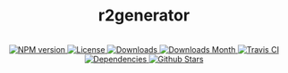 <h1 align="center">r2generator</h1>

<div align="center">
  <strong></strong>
</div>

<br />

<div align="center">
  <!-- NPM version -->
  <a href="https://npmjs.org/package/r2generator" target="_blank">
    <img src="https://img.shields.io/npm/v/r2generator.svg" alt="NPM version" />
  </a>
  <!-- License -->
  <a href="https://npmjs.org/package/r2generator" target="_blank">
    <img src="https://img.shields.io/npm/l/r2generator.svg" alt="License" />
  </a>
  <!-- Downloads -->
  <a href="https://npmjs.org/package/r2generator" target="_blank">
    <img src="https://img.shields.io/npm/dt/r2generator.svg" alt="Downloads" />
  </a>
  <!-- Downloads Month -->
  <a href="https://npmjs.org/package/r2generator" target="_blank">
    <img src="https://img.shields.io/npm/dm/r2generator.svg" alt="Downloads Month" />
  </a>
  <!-- Travis CI -->
  <a href="https://travis-ci.org/r2js/r2generator" target="_blank">
    <img src="https://img.shields.io/travis/r2js/r2generator.svg" alt="Travis CI" />
  </a>
  <!-- Dependencies -->
  <a href="https://david-dm.org/r2js/r2generator" target="_blank">
    <img src="https://img.shields.io/david/r2js/r2generator.svg" alt="Dependencies" />
  </a>
  <!-- Github Stars -->
  <a href="https://github.com/r2js/r2generator" target="_blank">
    <img src="https://img.shields.io/github/stars/r2js/r2generator.svg?label=%E2%98%85" alt="Github Stars" />
  </a>
</div>

<br />
